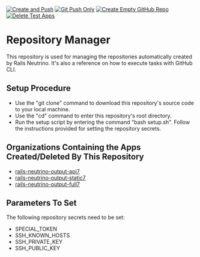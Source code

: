 [![Create and Push](https://github.com/rubyonracetracks/repo-manager/actions/workflows/create-and-push.yml/badge.svg)](https://github.com/rubyonracetracks/repo-manager/actions/workflows/create-and-push.yml)
[![Git Push Only](https://github.com/rubyonracetracks/repo-manager/actions/workflows/git-push-only.yml/badge.svg)](https://github.com/rubyonracetracks/repo-manager/actions/workflows/git-push-only.yml)
[![Create Empty GitHub Repo](https://github.com/rubyonracetracks/repo-manager/actions/workflows/create-empty-repo.yml/badge.svg)](https://github.com/rubyonracetracks/repo-manager/actions/workflows/create-empty-repo.yml)
[![Delete Test Apps](https://github.com/rubyonracetracks/repo-manager/actions/workflows/delete-test.yml/badge.svg)](https://github.com/rubyonracetracks/repo-manager/actions/workflows/delete-test.yml)

# Repository Manager

This repository is used for managing the repositories automatically created by Rails Neutrino.  It's also a reference on how to execute tasks with GitHub CLI.

## Setup Procedure
* Use the "git clone" command to download this repository's source code to your local machine.
* Use the "cd" command to enter this repository's root directory.
* Run the setup script by entering the command "bash setup.sh".  Follow the instructions provided for setting the repository secrets.

## Organizations Containing the Apps Created/Deleted By This Repository
* [rails-neutrino-output-api7](https://github.com/orgs/rails-neutrino-output-api7/repositories)
* [rails-neutrino-output-static7](https://github.com/orgs/rails-neutrino-output-static7/repositories)
* [rails-neutrino-output-full7](https://github.com/orgs/rails-neutrino-output-full7/repositories)

## Parameters To Set
The following repository secrets need to be set:
*  SPECIAL_TOKEN
*  SSH_KNOWN_HOSTS
*  SSH_PRIVATE_KEY
*  SSH_PUBLIC_KEY
